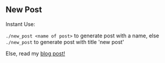 New Post
----
Instant Use:

<code>./new_post \<name of post\></code>  to generate post with a name, else  
<code>./new_post</code>  to generate post with title 'new post'

Else, read my [blog post!](http://shivankaulsahib.me/blog/2014/12/26/New-Post-script.html)
